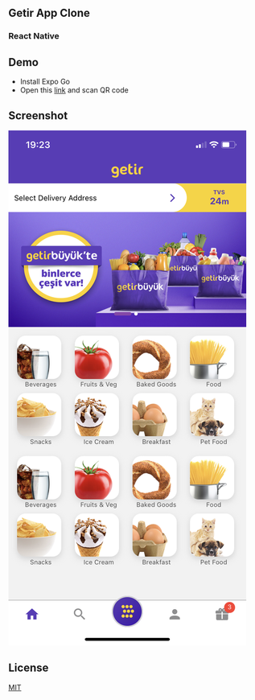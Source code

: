 ## Getir App Clone

### React Native



## Demo

- Install Expo Go
- Open this [link](https://expo.dev/%40thegulle/app?serviceType=classic&distribution=expo-go&releaseChannel=default) and scan QR code

## Screenshot

![Screenshot](/screenshot.png "App screenshot.")

## License
[MIT](https://choosealicense.com/licenses/mit/)